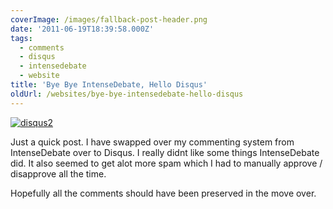 ```yaml
---
coverImage: /images/fallback-post-header.png
date: '2011-06-19T18:39:58.000Z'
tags:
  - comments
  - disqus
  - intensedebate
  - website
title: 'Bye Bye IntenseDebate, Hello Disqus'
oldUrl: /websites/bye-bye-intensedebate-hello-disqus
---
```


[![](/wp-content/uploads/2011/06/disqus2.jpg "disqus2")](/wp-content/uploads/2011/06/disqus2.jpg)

Just a quick post. I have swapped over my commenting system from IntenseDebate over to Disqus. I really didnt like some things IntenseDebate did. It also seemed to get alot more spam which I had to manually approve / disapprove all the time.

<!-- more -->

Hopefully all the comments should have been preserved in the move over.
